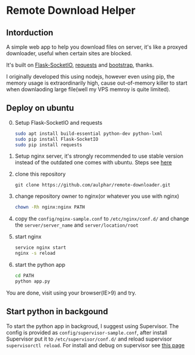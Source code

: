 Remote Download Helper
==================

Intorduction
-----------------
A simple web app to help you download files on server, it's like a proxyed downloader, useful when certain sites are blocked.

It's built on [Flask-SocketIO](https://github.com/miguelgrinberg/Flask-SocketIO), [requests](https://github.com/kennethreitz/requests) and [bootstrap](https://github.com/twbs/bootstrap), thanks.

I originally developed this using nodejs, however even using pip, the memory usage is extraordinarily high, cause out-of-memory killer to start when downlaoding large file(well my VPS memroy is quite limited).


Deploy on ubuntu
-------------------------
0. Setup Flask-SocketIO and requests

    ```bash
    sudo apt install build-essential python-dev python-lxml 
    sudo pip install Flask-SocketIO
    sudo pip install requests
    ```

1. Setup nginx server, it's strongly recommended to use stable version instead of the outdated one comes with ubuntu. Steps see [here](http://nginx.org/en/linux_packages.html#stable)
2. clone this repository

    ```
    git clone https://github.com/aulphar/remote-downloader.git
    ```

3. change repository owner to nginx(or whatever you use with nginx)

    ```bash
    chown -Rh nginx:nginx PATH
    ``` 

4. copy the `config/nginx-sample.conf` to `/etc/nginx/conf.d/` and change the `server/server_name` and `server/location/root`
5. start nginx

    ```bash
    service nginx start
    nginx -s reload
    ```

6. start the python app

    ```bash
    cd PATH
    python app.py
    ```

You are done, visit using your browser(IE>9) and try.

Start python in backgound
-----------------------
To start the python app in backgroud, I suggest using Supervisor. The config is provided as `config/supervisor-sample.conf`, after install Supervisor put it to `/etc/supervisor/conf.d/` and reload supervisor `supervisorctl reload`. For install and debug on supervisor see [this page](https://github.com/clowwindy/shadowsocks/wiki/Configure-Shadowsocks-with-Supervisor)